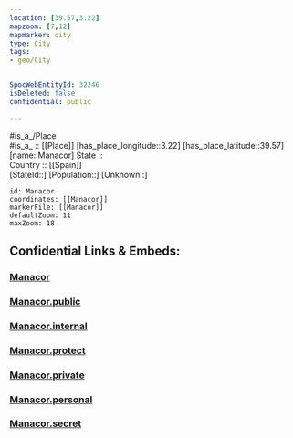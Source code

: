 ```yaml
---
location: [39.57,3.22] 
mapzoom: [7,12] 
mapmarker: city 
type: City
tags:
- geo/City


SpocWebEntityId: 32246
isDeleted: false
confidential: public

---
```

#is_a_/Place  
#is_a_ :: [[Place]] 
[has_place_longitude::3.22] 
[has_place_latitude::39.57] 
[name::Manacor] 
State ::  
Country :: [[Spain]]  
[StateId::] 
[Population::] 
[Unknown::] 


```leaflet
id: Manacor
coordinates: [[Manacor]] 
markerFile: [[Manacor]] 
defaultZoom: 11 
maxZoom: 18
```


## Confidential Links & Embeds: 

### [Manacor](/_Standards/Earth/Continent/Europe/Europe~South/Spain/Provinces~Spain/Baleares/counties~Islas_Baleares/Baleares/cities~Baleares/Manacor.md) 

### [Manacor.public](/_public/Earth/Continent/Europe/Europe~South/Spain/Provinces~Spain/Baleares/counties~Islas_Baleares/Baleares/cities~Baleares/Manacor.public.md) 

### [Manacor.internal](/_internal/Earth/Continent/Europe/Europe~South/Spain/Provinces~Spain/Baleares/counties~Islas_Baleares/Baleares/cities~Baleares/Manacor.internal.md) 

### [Manacor.protect](/_protect/Earth/Continent/Europe/Europe~South/Spain/Provinces~Spain/Baleares/counties~Islas_Baleares/Baleares/cities~Baleares/Manacor.protect.md) 

### [Manacor.private](/_private/Earth/Continent/Europe/Europe~South/Spain/Provinces~Spain/Baleares/counties~Islas_Baleares/Baleares/cities~Baleares/Manacor.private.md) 

### [Manacor.personal](/_personal/Earth/Continent/Europe/Europe~South/Spain/Provinces~Spain/Baleares/counties~Islas_Baleares/Baleares/cities~Baleares/Manacor.personal.md) 

### [Manacor.secret](/_secret/Earth/Continent/Europe/Europe~South/Spain/Provinces~Spain/Baleares/counties~Islas_Baleares/Baleares/cities~Baleares/Manacor.secret.md)

